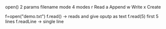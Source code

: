 open()
2 params filename mode
4 modes
r Read
a Append
w Write
x Create

f=open("demo.txt")
f.read() -> reads and give oputp as text
f.read(5) first 5 lines
f.readLine -> single line
